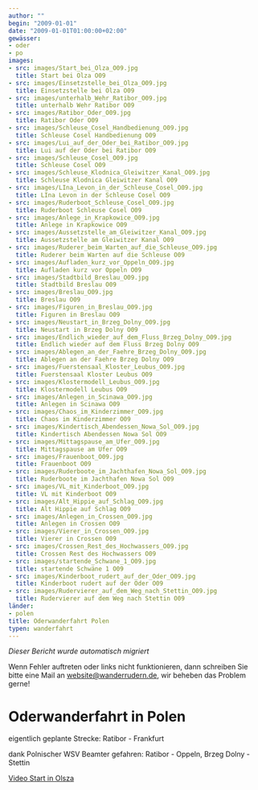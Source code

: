 ```yaml
---
author: ""
begin: "2009-01-01"
date: "2009-01-01T01:00:00+02:00"
gewässer:
- oder
- po
images:
- src: images/Start_bei_Olza_O09.jpg
  title: Start bei Olza O09
- src: images/Einsetzstelle_bei_Olza_O09.jpg
  title: Einsetzstelle bei Olza O09
- src: images/unterhalb_Wehr_Ratibor_O09.jpg
  title: unterhalb Wehr Ratibor O09
- src: images/Ratibor_Oder_O09.jpg
  title: Ratibor Oder O09
- src: images/Schleuse_Cosel_Handbedienung_O09.jpg
  title: Schleuse Cosel Handbedienung O09
- src: images/Lui_auf_der_Oder_bei_Ratibor_O09.jpg
  title: Lui auf der Oder bei Ratibor O09
- src: images/Schleuse_Cosel_O09.jpg
  title: Schleuse Cosel O09
- src: images/Schleuse_Klodnica_Gleiwitzer_Kanal_O09.jpg
  title: Schleuse Klodnica Gleiwitzer Kanal O09
- src: images/LIna_Levon_in_der_Schleuse_Cosel_O09.jpg
  title: LIna Levon in der Schleuse Cosel O09
- src: images/Ruderboot_Schleuse_Cosel_O09.jpg
  title: Ruderboot Schleuse Cosel O09
- src: images/Anlege_in_Krapkowice_O09.jpg
  title: Anlege in Krapkowice O09
- src: images/Aussetzstelle_am_Gleiwitzer_Kanal_O09.jpg
  title: Aussetzstelle am Gleiwitzer Kanal O09
- src: images/Ruderer_beim_Warten_auf_die_Schleuse_O09.jpg
  title: Ruderer beim Warten auf die Schleuse O09
- src: images/Aufladen_kurz_vor_Oppeln_O09.jpg
  title: Aufladen kurz vor Oppeln O09
- src: images/Stadtbild_Breslau_O09.jpg
  title: Stadtbild Breslau O09
- src: images/Breslau_O09.jpg
  title: Breslau O09
- src: images/Figuren_in_Breslau_O09.jpg
  title: Figuren in Breslau O09
- src: images/Neustart_in_Brzeg_Dolny_O09.jpg
  title: Neustart in Brzeg Dolny O09
- src: images/Endlich_wieder_auf_dem_Fluss_Brzeg_Dolny_O09.jpg
  title: Endlich wieder auf dem Fluss Brzeg Dolny O09
- src: images/Ablegen_an_der_Faehre_Brzeg_Dolny_O09.jpg
  title: Ablegen an der Faehre Brzeg Dolny O09
- src: images/Fuerstensaal_Kloster_Leubus_O09.jpg
  title: Fuerstensaal Kloster Leubus O09
- src: images/Klostermodell_Leubus_O09.jpg
  title: Klostermodell Leubus O09
- src: images/Anlegen_in_Scinawa_O09.jpg
  title: Anlegen in Scinawa O09
- src: images/Chaos_im_Kinderzimmer_O09.jpg
  title: Chaos im Kinderzimmer O09
- src: images/Kindertisch_Abendessen_Nowa_Sol_O09.jpg
  title: Kindertisch Abendessen Nowa Sol O09
- src: images/Mittagspause_am_Ufer_O09.jpg
  title: Mittagspause am Ufer O09
- src: images/Frauenboot_O09.jpg
  title: Frauenboot O09
- src: images/Ruderboote_im_Jachthafen_Nowa_Sol_O09.jpg
  title: Ruderboote im Jachthafen Nowa Sol O09
- src: images/VL_mit_Kinderboot_O09.jpg
  title: VL mit Kinderboot O09
- src: images/Alt_Hippie_auf_Schlag_O09.jpg
  title: Alt Hippie auf Schlag O09
- src: images/Anlegen_in_Crossen_O09.jpg
  title: Anlegen in Crossen O09
- src: images/Vierer_in_Crossen_O09.jpg
  title: Vierer in Crossen O09
- src: images/Crossen_Rest_des_Hochwassers_O09.jpg
  title: Crossen Rest des Hochwassers O09
- src: images/startende_Schwane_1_O09.jpg
  title: startende Schwäne 1 O09
- src: images/Kinderboot_rudert_auf_der_Oder_O09.jpg
  title: Kinderboot rudert auf der Oder O09
- src: images/Rudervierer_auf_dem_Weg_nach_Stettin_O09.jpg
  title: Rudervierer auf dem Weg nach Stettin O09
länder:
- polen
title: Oderwanderfahrt Polen
typen: wanderfahrt
---
```



*Dieser Bericht wurde automatisch migriert*

Wenn Fehler auftreten oder links nicht funktionieren, dann schreiben Sie bitte eine Mail an website@wanderrudern.de, wir beheben das Problem gerne!



# Oderwanderfahrt in Polen


eigentlich geplante Strecke: Ratibor - Frankfurt

dank Polnischer WSV Beamter gefahren: Ratibor - Oppeln, Brzeg Dolny - Stettin

[Video Start in Olsza](/berichte/2009/start_olsza_oder_09)
